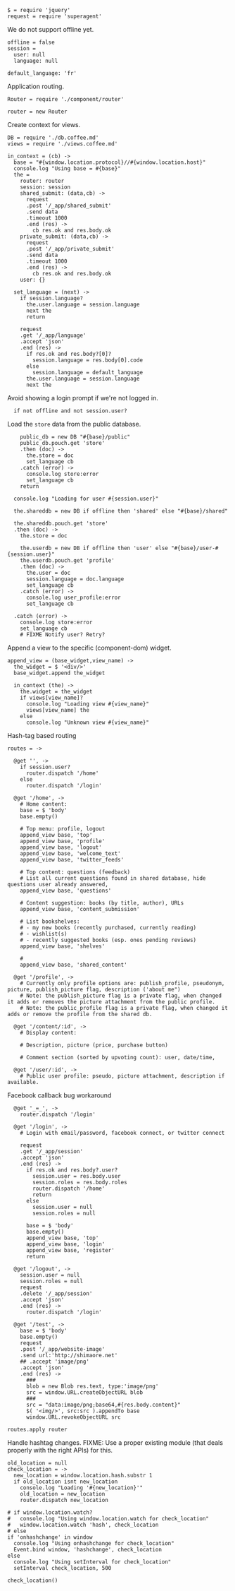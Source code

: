     $ = require 'jquery'
    request = require 'superagent'

We do not support offline yet.

    offline = false
    session =
      user: null
      language: null

    default_language: 'fr'

Application routing.

    Router = require './component/router'

    router = new Router

Create context for views.

    DB = require './db.coffee.md'
    views = require './views.coffee.md'

    in_context = (cb) ->
      base = "#{window.location.protocol}//#{window.location.host}"
      console.log "Using base = #{base}"
      the =
        router: router
        session: session
        shared_submit: (data,cb) ->
          request
          .post '/_app/shared_submit'
          .send data
          .timeout 1000
          .end (res) ->
            cb res.ok and res.body.ok
        private_submit: (data,cb) ->
          request
          .post '/_app/private_submit'
          .send data
          .timeout 1000
          .end (res) ->
            cb res.ok and res.body.ok
        user: {}

      set_language = (next) ->
        if session.language?
          the.user.language = session.language
          next the
          return

        request
        .get '/_app/language'
        .accept 'json'
        .end (res) ->
          if res.ok and res.body?[0]?
            session.language = res.body[0].code
          else
            session.language = default_language
          the.user.language = session.language
          next the

Avoid showing a login prompt if we're not logged in.

      if not offline and not session.user?

Load the `store` data from the public database.

        public_db = new DB "#{base}/public"
        public_db.pouch.get 'store'
        .then (doc) ->
          the.store = doc
          set_language cb
        .catch (error) ->
          console.log store:error
          set_language cb
        return

      console.log "Loading for user #{session.user}"

      the.shareddb = new DB if offline then 'shared' else "#{base}/shared"

      the.shareddb.pouch.get 'store'
      .then (doc) ->
        the.store = doc

        the.userdb = new DB if offline then 'user' else "#{base}/user-#{session.user}"
        the.userdb.pouch.get 'profile'
        .then (doc) ->
          the.user = doc
          session.language = doc.language
          set_language cb
        .catch (error) ->
          console.log user_profile:error
          set_language cb

      .catch (error) ->
        console.log store:error
        set_language cb
        # FIXME Notify user? Retry?

Append a view to the specific (component-dom) widget.

    append_view = (base_widget,view_name) ->
      the_widget = $ '<div/>'
      base_widget.append the_widget

      in_context (the) ->
        the.widget = the_widget
        if views[view_name]?
          console.log "Loading view #{view_name}"
          views[view_name] the
        else
          console.log "Unknown view #{view_name}"

Hash-tag based routing

    routes = ->

      @get '', ->
        if session.user?
          router.dispatch '/home'
        else
          router.dispatch '/login'

      @get '/home', ->
        # Home content:
        base = $ 'body'
        base.empty()

        # Top menu: profile, logout
        append_view base, 'top'
        append_view base, 'profile'
        append_view base, 'logout'
        append_view base, 'welcome_text'
        append_view base, 'twitter_feeds'

        # Top content: questions (feedback)
        # List all current questions found in shared database, hide questions user already answered,
        append_view base, 'questions'

        # Content suggestion: books (by title, author), URLs
        append_view base, 'content_submission'

        # List bookshelves:
        # - my new books (recently purchased, currently reading)
        # - wishlist(s)
        # - recently suggested books (esp. ones pending reviews)
        append_view base, 'shelves'

        # 
        append_view base, 'shared_content'

      @get '/profile', ->
        # Currently only profile options are: publish_profile, pseudonym, picture, publish_picture flag, description ('about me")
        # Note: the publish_picture flag is a private flag, when changed it adds or removes the picture attachment from the public profile.
        # Note: the public_profile flag is a private flag, when changed it adds or remove the profile from the shared db.

      @get '/content/:id', ->
        # Display content:

        # Description, picture (price, purchase button)

        # Comment section (sorted by upvoting count): user, date/time,

      @get '/user/:id', ->
        # Public user profile: pseudo, picture attachment, description if available.

Facebook callback bug workaround

      @get '_=_', ->
        router.dispatch '/login'

      @get '/login', ->
        # Login with email/password, facebook connect, or twitter connect

        request
        .get '/_app/session'
        .accept 'json'
        .end (res) ->
          if res.ok and res.body?.user?
            session.user = res.body.user
            session.roles = res.body.roles
            router.dispatch '/home'
            return
          else
            session.user = null
            session.roles = null

          base = $ 'body'
          base.empty()
          append_view base, 'top'
          append_view base, 'login'
          append_view base, 'register'
          return

      @get '/logout', ->
        session.user = null
        session.roles = null
        request
        .delete '/_app/session'
        .accept 'json'
        .end (res) ->
          router.dispatch '/login'

      @get '/test', ->
        base = $ 'body'
        base.empty()
        request
        .post '/_app/website-image'
        .send url:'http://shimaore.net'
        ## .accept 'image/png'
        .accept 'json'
        .end (res) ->
          ###
          blob = new Blob res.text, type:'image/png'
          src = window.URL.createObjectURL blob
          ###
          src = "data:image/png;base64,#{res.body.content}"
          $( '<img/>', src:src ).appendTo base
          window.URL.revokeObjectURL src

    routes.apply router

Handle hashtag changes.
FIXME: Use a proper existing module (that deals properly with the right APIs) for this.

    old_location = null
    check_location = ->
      new_location = window.location.hash.substr 1
      if old_location isnt new_location
        console.log "Loading '#{new_location}'"
        old_location = new_location
        router.dispatch new_location

    # if window.location.watch?
    #   console.log "Using window.location.watch for check_location"
    #   window.location.watch 'hash', check_location
    # else
    if 'onhashchange' in window
      console.log "Using onhashchange for check_location"
      Event.bind window, 'hashchange', check_location
    else
      console.log "Using setInterval for check_location"
      setInterval check_location, 500

    check_location()
